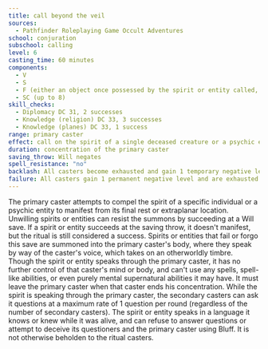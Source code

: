 ```yaml
---
title: call beyond the veil
sources:
  - Pathfinder Roleplaying Game Occult Adventures
school: conjuration
subschool: calling
level: 6
casting_time: 60 minutes
components:
  - V
  - S
  - F (either an object once possessed by the spirit or entity called, or the name of the spirit or entity called)
  - SC (up to 8)
skill_checks:
  - Diplomacy DC 31, 2 successes
  - Knowledge (religion) DC 33, 3 successes
  - Knowledge (planes) DC 33, 1 success
range: primary caster
effect: call on the spirit of a single deceased creature or a psychic entity
duration: concentration of the primary caster
saving_throw: Will negates
spell_resistance: "no"
backlash: All casters become exhausted and gain 1 temporary negative level (DC = 16 + primary caster's Charisma bonus to remove after the first day).
failure: All casters gain 1 permanent negative level and are exhausted until that negative level is removed.
---
```


The primary caster attempts to compel the spirit of a specific individual or a psychic entity to manifest from its final rest or extraplanar location. Unwilling spirits or entities can resist the summons by succeeding at a Will save. If a spirit or entity succeeds at the saving throw, it doesn't manifest, but the ritual is still considered a success. Spirits or entities that fail or forgo this save are summoned into the primary caster's body, where they speak by way of the caster's voice, which takes on an otherworldly timbre. Though the spirit or entity speaks through the primary caster, it has no further control of that caster's mind or body, and can't use any spells, spell-like abilities, or even purely mental supernatural abilities it may have. It must leave the primary caster when that caster ends his concentration. While the spirit is speaking through the primary caster, the secondary casters can ask it questions at a maximum rate of 1 question per round (regardless of the number of secondary casters). The spirit or entity speaks in a language it knows or knew while it was alive, and can refuse to answer questions or attempt to deceive its questioners and the primary caster using Bluff. It is not otherwise beholden to the ritual casters.
